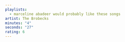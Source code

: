 ```yaml
---
playlists:
  - marceline abadeer would probably like these songs
artist: The Brobecks
minutes: "4"
seconds: "27"
rating: 6
---
```


